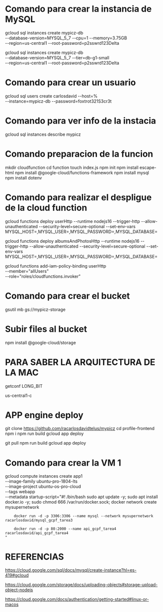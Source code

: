 # Comando para crear la instancia de MySQL
gcloud sql instances create mypicz-db \
   --database-version=MYSQL_5_7 --cpu=1 --memory=3.75GB \
   --region=us-central1 --root-password=p2sswrd123Delta

gcloud sql instances create mypicz-db \
--database-version=MYSQL_5_7 --tier=db-g1-small \
--region=us-central1 --root-password=p2sswrd123Delta

# Comando para crear un usuario
gcloud sql users create carlosdavid --host=% \
   --instance=mypicz-db --password=foxtrot321S3cr3t

# Comando para ver info de la instacia
gcloud sql instances describe mypicz

# Comando preparacion de la funcion
mkdir cloudfunction
cd function
touch index.js
npm init
npm install escape-html
npm install @google-cloud/functions-framework
npm install mysql
npm install dotenv

# Comando para realizar el despligue de la cloud function
gcloud functions deploy userHttp --runtime nodejs16 --trigger-http --allow-unauthenticated --security-level=secure-optional --set-env-vars MYSQL_HOST=,MYSQL_USER=,MYSQL_PASSWORD=,MYSQL_DATABASE=

gcloud functions deploy albumsAndPhotosHttp --runtime nodejs16 --trigger-http --allow-unauthenticated --security-level=secure-optional --set-env-vars MYSQL_HOST=,MYSQL_USER=,MYSQL_PASSWORD=,MYSQL_DATABASE=

gcloud functions add-iam-policy-binding userHttp \
 --member="allUsers" \
 --role="roles/cloudfunctions.invoker"
# Comando para crear el bucket 
gsutil mb gs://mypicz-storage

# Subir files al bucket
npm install @google-cloud/storage

# PARA SABER LA ARQUITECTURA DE LA MAC
getconf LONG_BIT 

us-central1-c


# APP engine deploy
git clone https://github.com/racarlosdavidtelus/mypicz
cd profile-frontend
npm i
npm run build
gcloud app deploy

git pull 
npm run build
gcloud app deploy

# Comando para crear la VM 1
gcloud compute instances create app1 \
    --image-family ubuntu-pro-1804-lts \
    --image-project ubuntu-os-pro-cloud \
    --tags webapp \
    --metadata startup-script="#! /bin/bash
        sudo apt update -y; 
        sudo apt install docker.io -y; 
        sudo chmod 666 /var/run/docker.sock; 
        docker network create mysupernetwork

        docker run -d -p 3306:3306 --name mysql --network mysupernetwork racarlosdavid/mysql_gcpf_tarea3

        docker run -d -p 80:2000 --name api_gcpf_tarea4 racarlosdavid/api_gcpf_tarea4
    "


# REFERENCIAS
https://cloud.google.com/sql/docs/mysql/create-instance?hl=es-419#gcloud

https://cloud.google.com/storage/docs/uploading-objects#storage-upload-object-nodejs

https://cloud.google.com/docs/authentication/getting-started#linux-or-macos
